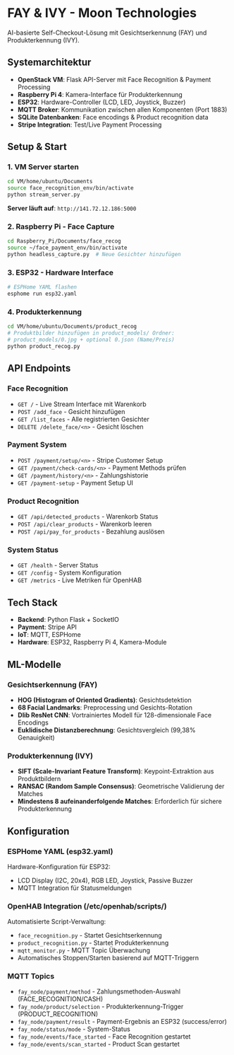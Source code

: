 # FAY & IVY - Moon Technologies

AI-basierte Self-Checkout-Lösung mit Gesichtserkennung (FAY) und Produkterkennung (IVY).

## Systemarchitektur

- **OpenStack VM**: Flask API-Server mit Face Recognition & Payment Processing
- **Raspberry Pi 4**: Kamera-Interface für Produkterkennung  
- **ESP32**: Hardware-Controller (LCD, LED, Joystick, Buzzer)
- **MQTT Broker**: Kommunikation zwischen allen Komponenten (Port 1883)
- **SQLite Datenbanken**: Face encodings & Product recognition data
- **Stripe Integration**: Test/Live Payment Processing

## Setup & Start

### 1. VM Server starten
```bash
cd VM/home/ubuntu/Documents
source face_recognition_env/bin/activate
python stream_server.py
```
**Server läuft auf**: `http://141.72.12.186:5000`

### 2. Raspberry Pi - Face Capture
```bash
cd Raspberry_Pi/Documents/face_recog
source ~/face_payment_env/bin/activate
python headless_capture.py  # Neue Gesichter hinzufügen
```

### 3. ESP32 - Hardware Interface
```bash
# ESPHome YAML flashen
esphome run esp32.yaml
```

### 4. Produkterkennung
```bash
cd VM/home/ubuntu/Documents/product_recog
# Produktbilder hinzufügen in product_models/ Ordner:
# product_models/0.jpg + optional 0.json (Name/Preis)
python product_recog.py
```

## API Endpoints

### Face Recognition
- `GET /` - Live Stream Interface mit Warenkorb
- `POST /add_face` - Gesicht hinzufügen
- `GET /list_faces` - Alle registrierten Gesichter
- `DELETE /delete_face/<n>` - Gesicht löschen

### Payment System  
- `POST /payment/setup/<n>` - Stripe Customer Setup
- `GET /payment/check-cards/<n>` - Payment Methods prüfen
- `GET /payment/history/<n>` - Zahlungshistorie
- `GET /payment-setup` - Payment Setup UI

### Product Recognition
- `GET /api/detected_products` - Warenkorb Status
- `POST /api/clear_products` - Warenkorb leeren
- `POST /api/pay_for_products` - Bezahlung auslösen

### System Status
- `GET /health` - Server Status
- `GET /config` - System Konfiguration  
- `GET /metrics` - Live Metriken für OpenHAB

## Tech Stack

- **Backend**: Python Flask + SocketIO
- **Payment**: Stripe API
- **IoT**: MQTT, ESPHome
- **Hardware**: ESP32, Raspberry Pi 4, Kamera-Module

## ML-Modelle

### Gesichtserkennung (FAY)
- **HOG (Histogram of Oriented Gradients)**: Gesichtsdetektion
- **68 Facial Landmarks**: Preprocessing und Gesichts-Rotation
- **Dlib ResNet CNN**: Vortrainiertes Modell für 128-dimensionale Face Encodings
- **Euklidische Distanzberechnung**: Gesichtsvergleich (99,38% Genauigkeit)

### Produkterkennung (IVY)
- **SIFT (Scale-Invariant Feature Transform)**: Keypoint-Extraktion aus Produktbildern
- **RANSAC (Random Sample Consensus)**: Geometrische Validierung der Matches
- **Mindestens 8 aufeinanderfolgende Matches**: Erforderlich für sichere Produkterkennung

## Konfiguration

### ESPHome YAML (esp32.yaml)
Hardware-Konfiguration für ESP32:
- LCD Display (I2C, 20x4), RGB LED, Joystick, Passive Buzzer
- MQTT Integration für Statusmeldungen

### OpenHAB Integration (/etc/openhab/scripts/)
Automatisierte Script-Verwaltung:
- `face_recognition.py` - Startet Gesichtserkennung
- `product_recognition.py` - Startet Produkterkennung  
- `mqtt_monitor.py` - MQTT Topic Überwachung
- Automatisches Stoppen/Starten basierend auf MQTT-Triggern

### MQTT Topics
- `fay_node/payment/method` - Zahlungsmethoden-Auswahl (FACE_RECOGNITION/CASH)
- `fay_node/product/selection` - Produkterkennung-Trigger (PRODUCT_RECOGNITION)
- `fay_node/payment/result` - Payment-Ergebnis an ESP32 (success/error)
- `fay_node/status/mode` - System-Status
- `fay_node/events/face_started` - Face Recognition gestartet
- `fay_node/events/scan_started` - Product Scan gestartet